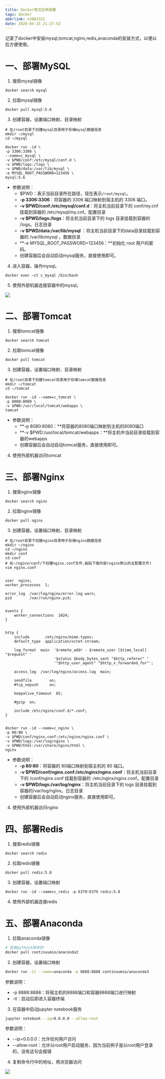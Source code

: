 ```yaml
---
title: Docker常见应用部署
tags: docker
abbrlink: e3883321
date: 2020-04-15 21:37:53
---
```



记录了docker中安装mysql,tomcat,nginx,redis,anaconda的安装方式，以便以后方便使用。

<!--more-->

# 一、部署MySQL

1. 搜索mysql镜像

```shell
docker search mysql
```

2. 拉取mysql镜像

```shell
docker pull mysql:5.6
```

3. 创建容器，设置端口映射、目录映射

```shell
# 在/root目录下创建mysql目录用于存储mysql数据信息
mkdir ~/mysql
cd ~/mysql
```

```shell
docker run -id \
-p 3306:3306 \
--name=c_mysql \
-v $PWD/conf:/etc/mysql/conf.d \
-v $PWD/logs:/logs \
-v $PWD/data:/var/lib/mysql \
-e MYSQL_ROOT_PASSWORD=123456 \
mysql:5.6
```

- 参数说明：
  - $PWD：表示当前目录所在路径，现在表示`/root/mysql`。
  - **-p 3306:3306**：将容器的 3306 端口映射到宿主机的 3306 端口。
  - **-v $PWD/conf:/etc/mysql/conf.d**：将主机当前目录下的 conf/my.cnf 挂载到容器的 /etc/mysql/my.cnf。配置目录
  - **-v $PWD/logs:/logs**：将主机当前目录下的 logs 目录挂载到容器的 /logs。日志目录
  - **-v $PWD/data:/var/lib/mysql** ：将主机当前目录下的data目录挂载到容器的 /var/lib/mysql 。数据目录
  - **-e MYSQL_ROOT_PASSWORD=123456：**初始化 root 用户的密码。
  - 创建容器后会自动启动mysql服务，直接使用即可。

4. 进入容器，操作mysql。

```shell
docker exec –it c_mysql /bin/bash
```

5. 使用外部机器连接容器中的mysql。

![](https://pic.downk.cc/item/5e96cac8c2a9a83be59d10d6.jpg)


# 二、部署Tomcat

1. 搜索tomcat镜像

```shell
docker search tomcat
```

2. 拉取tomcat镜像

```shell
docker pull tomcat
```

3. 创建容器，设置端口映射、目录映射

```shell
# 在/root目录下创建tomcat目录用于存储tomcat数据信息
mkdir ~/tomcat
cd ~/tomcat
```

```shell
docker run -id --name=c_tomcat \
-p 8080:8080 \
-v $PWD:/usr/local/tomcat/webapps \
tomcat 
```

- 参数说明：
  - **-p 8080:8080：**将容器的8080端口映射到主机的8080端口
  - **-v $PWD:/usr/local/tomcat/webapps：**将主机中当前目录挂载到容器的webapps
  - 创建容器后会自动自动tomcat服务，直接使用即可。

4. 使用外部机器访问tomcat


# 三、部署Nginx

1. 搜索nginx镜像

```shell
docker search nginx
```

2. 拉取nginx镜像

```shell
docker pull nginx
```

3. 创建容器，设置端口映射、目录映射


```shell
# 在/root目录下创建nginx目录用于存储nginx数据信息
mkdir ~/nginx
cd ~/nginx
mkdir conf
cd conf
# 在~/nginx/conf/下创建nginx.conf文件,粘贴下面内容(nginx默认的主配置文件)
vim nginx.conf
```
```shell

user  nginx;
worker_processes  1;

error_log  /var/log/nginx/error.log warn;
pid        /var/run/nginx.pid;


events {
    worker_connections  1024;
}


http {
    include       /etc/nginx/mime.types;
    default_type  application/octet-stream;

    log_format  main  '$remote_addr - $remote_user [$time_local] "$request" '
                      '$status $body_bytes_sent "$http_referer" '
                      '"$http_user_agent" "$http_x_forwarded_for"';

    access_log  /var/log/nginx/access.log  main;

    sendfile        on;
    #tcp_nopush     on;

    keepalive_timeout  65;

    #gzip  on;

    include /etc/nginx/conf.d/*.conf;
}


```




```shell
docker run -id --name=c_nginx \
-p 80:80 \
-v $PWD/conf/nginx.conf:/etc/nginx/nginx.conf \
-v $PWD/logs:/var/log/nginx \
-v $PWD/html:/usr/share/nginx/html \
nginx
```

- 参数说明：
  - **-p 80:80**：将容器的 80端口映射到宿主机的 80 端口。
  - **-v $PWD/conf/nginx.conf:/etc/nginx/nginx.conf**：将主机当前目录下的 /conf/nginx.conf 挂载到容器的 :/etc/nginx/nginx.conf。配置目录
  - **-v $PWD/logs:/var/log/nginx**：将主机当前目录下的 logs 目录挂载到容器的/var/log/nginx。日志目录
  - 创建容器后会自动启动nginx服务，直接使用即可。

4. 使用外部机器访问nginx

# 四、部署Redis

1. 搜索redis镜像

```shell
docker search redis
```

2. 拉取redis镜像

```shell
docker pull redis:5.0
```

3. 创建容器，设置端口映射

```shell
docker run -id --name=c_redis -p 6379:6379 redis:5.0
```

4. 使用外部机器连接redis

# 五、部署Anaconda

1. 拉取anaconda镜像

```bash
# 安装python3版本的
docker pull continuumio/anaconda3
```

2. 创建容器，设置端口映射

```bash
docker run -it --name=anaconda -p 8888:8888 continuumio/anaconda3
```

参数说明：

- -p 8888:8888：将宿主机的8888端口和容器8888端口进行映射
- -it：启动后即进入容器终端

3. 在容器中启动jupyter notebook服务

```bash
jupyter notebook --ip=0.0.0.0 --allow-root
```

参数说明：

- --ip=0.0.0.0：允许任何用户访问
- --allow-root：允许以root用户启动服务，因为当前例子是以root用户登录的，没有这句会报错

4. 复制命令行中的地址，用浏览器访问

![](https://pic.downk.cc/item/5e96d6d1c2a9a83be5a74f1a.jpg)